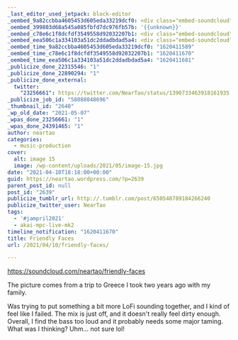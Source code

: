 ```yaml
---
_last_editor_used_jetpack: block-editor
_oembed_9a82ccbba4605453d605eda33219dcf0: <div class="embed-soundcloud"><iframe title="Friendly Faces by NearTao" width="750" height="400" scrolling="no" frameborder="no" src="https://w.soundcloud.com/player/?visual=true&url=https%3A%2F%2Fapi.soundcloud.com%2Ftracks%2F1026871699&show_artwork=true&maxwidth=750&maxheight=1000&dnt=1"></iframe></div>
_oembed_399803d68a545a085fbfd7dc976fb57b: '{{unknown}}'
_oembed_c78e6c1f8dcfdf3549558d92032207b1: <div class="embed-soundcloud"><iframe title="Friendly Faces by NearTao" width="820" height="400" scrolling="no" frameborder="no" src="https://w.soundcloud.com/player/?visual=true&url=https%3A%2F%2Fapi.soundcloud.com%2Ftracks%2F1026871699&show_artwork=true&maxwidth=820&maxheight=1000&dnt=1"></iframe></div>
_oembed_eea506c1a334103a51dc2ddadbdad5a4: <div class="embed-soundcloud"><iframe title="Friendly Faces by NearTao" width="500" height="400" scrolling="no" frameborder="no" src="https://w.soundcloud.com/player/?visual=true&url=https%3A%2F%2Fapi.soundcloud.com%2Ftracks%2F1026871699&show_artwork=true&maxwidth=500&maxheight=750&dnt=1"></iframe></div>
_oembed_time_9a82ccbba4605453d605eda33219dcf0: "1620411589"
_oembed_time_c78e6c1f8dcfdf3549558d92032207b1: "1620411670"
_oembed_time_eea506c1a334103a51dc2ddadbdad5a4: "1620411681"
_publicize_done_22315546: "1"
_publicize_done_22890294: "1"
_publicize_done_external:
  twitter:
    "23256661": https://twitter.com/NearTao/status/1390733463918161935
_publicize_job_id: "58088048696"
_thumbnail_id: "2640"
_wp_old_date: "2021-05-07"
_wpas_done_23256661: "1"
_wpas_done_24391465: "1"
author: neartao
categories:
  - music-production
cover:
  alt: image 15
  image: /wp-content/uploads/2021/05/image-15.jpg
date: "2021-04-10T18:18:00+00:00"
guid: https://neartao.wordpress.com/?p=2639
parent_post_id: null
post_id: "2639"
publicize_tumblr_url: http://.tumblr.com/post/650548789184266240
publicize_twitter_user: NearTao
tags:
  - '#jampril2021'
  - akai-mpc-live-mk2
timeline_notification: "1620411670"
title: Friendly Faces
url: /2021/04/10/friendly-faces/

---
```

https://soundcloud.com/neartao/friendly-faces

The picture comes from a trip to Greece I took two years ago with my family.

Was trying to put something a bit more LoFi sounding together, and I kind of feel like I failed. The mix is just off, and it doesn't really feel dirty enough. Overall, I find the bass too loud and it probably needs some major taming. What was I thinking? Uhm... not sure lol!
